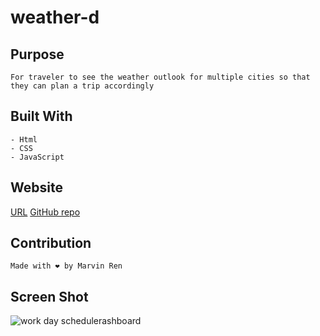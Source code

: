 # weather-d
## Purpose
```
For traveler to see the weather outlook for multiple cities so that they can plan a trip accordingly 
```

## Built With
```
- Html
- CSS
- JavaScript
```
## Website

[URL](https://mr2447.github.io/work-day-scheduler/)
[GitHub repo](https://github.com/mr2447/weather-daashboard)

## Contribution
```
Made with ❤ by Marvin Ren
```
## Screen Shot
![work day scheduler](./assets/image/workday-scheduler.jpeg)ashboard
